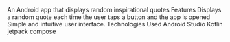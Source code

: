An Android app that displays random inspirational quotes 
Features
Displays a random quote each time the user taps a button
and the app is opened
Simple and intuitive user interface.
Technologies Used
Android Studio
Kotlin 
jetpack compose
